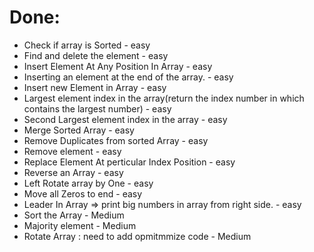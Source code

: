# Done:

- Check if array is Sorted - easy
- Find and delete the element - easy
- Insert Element At Any Position In Array - easy
- Inserting an element at the end of the array. - easy
- Insert new Element in Array - easy
- Largest element index in the array(return the index number in which contains the largest number) - easy
- Second Largest element index in the array - easy
- Merge Sorted Array - easy
- Remove Duplicates from sorted Array - easy
- Remove element - easy
- Replace Element At perticular Index Position - easy
- Reverse an Array - easy
- Left Rotate array by One - easy
- Move all Zeros to end - easy
- Leader In Array => print big numbers in array from right side. - easy
- Sort the Array - Medium
- Majority element - Medium
- Rotate Array : need to add opmitmmize code - Medium
